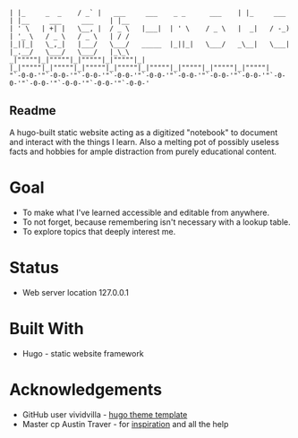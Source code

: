     | |_     _  _    / _` |   ___     ___    _ _      ___    | |_     ___   | |__     ___     ___    | |__  
    | ' \   | +| |   \__, |  / _ \   |___|  | ' \    / _ \   |  _|   / -_)  | '_ \   / _ \   / _ \   | / /  
    |_||_|   \_,_|   |___/   \___/   _____  |_||_|   \___/   _\__|   \___|  |_.__/   \___/   \___/   |_\_\  
    _|"""""|_|"""""|_|"""""|_|"""""|_|     |_|"""""|_|"""""|_|"""""|_|"""""|_|"""""|_|"""""|_|"""""|_|"""""| 
    "`-0-0-'"`-0-0-'"`-0-0-'"`-0-0-'"`-0-0-'"`-0-0-'"`-0-0-'"`-0-0-'"`-0-0-'"`-0-0-'"`-0-0-'"`-0-0-'"`-0-0-' 


## Readme
A hugo-built static website acting as a digitized "notebook" to document and interact with the things I learn. Also a melting pot of possibly useless facts and hobbies for ample distraction from purely educational content.

# Goal
* To make what I've learned accessible and editable from anywhere. 
* To not forget, because remembering isn't necessary with a lookup table.
* To explore topics that deeply interest me.

# Status
* Web server location 127.0.0.1

# Built With
* Hugo - static website framework

# Acknowledgements
* GitHub user vividvilla - [hugo theme template](https://github.com/vividvilla/ezhil)
* Master cp Austin Traver - for [inspiration](https://helpful.wiki/) and all the help
